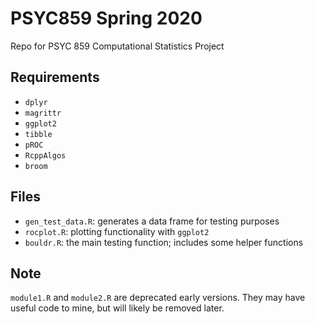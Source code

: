 # PSYC859 Spring 2020
Repo for PSYC 859 Computational Statistics Project

## Requirements
- `dplyr`
- `magrittr`
- `ggplot2`
- `tibble`
- `pROC`
- `RcppAlgos`
- `broom`

## Files
- `gen_test_data.R`: generates a data frame for testing purposes
- `rocplot.R`: plotting functionality with `ggplot2`
- `bouldr.R`: the main testing function; includes some helper functions

## Note

`module1.R` and `module2.R` are deprecated early versions. They may have useful code to mine, but will likely be removed later.
